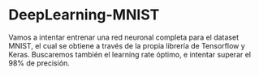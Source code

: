 # DeepLearning-MNIST
Vamos a intentar entrenar una red neuronal completa para el dataset MNIST, el cual se obtiene a través de la propia librería de Tensorflow y Keras. Buscaremos también el learning rate óptimo, e intentar superar el 98% de precisión.
